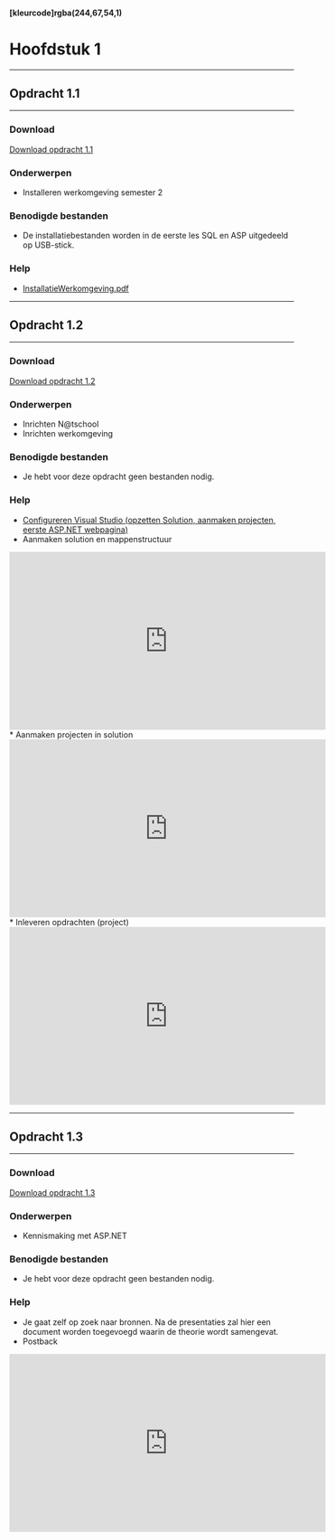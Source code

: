#### [kleurcode]rgba(244,67,54,1)

# Hoofdstuk 1

---
## Opdracht 1.1
---

### Download
<a href="https://elo.kw1c.nl/CMS/Studie/811%20ICT-Academie/811%20VakkenInhoud/%5BB.02%20ASP%5D%20ASP/25187%20%C2%A0%20Applicatie-%20en%20mediaontwikkelaar/Periode%2003/Productie/02.%20Opdrachten/Hoofdstuk%2001/Opdracht%201.1.pdf" target="_blank">Download opdracht 1.1</a>

### Onderwerpen
*   Installeren werkomgeving semester 2

### Benodigde bestanden
*   De installatiebestanden worden in de eerste les SQL en ASP uitgedeeld op USB-stick.

### Help
*   <a href="https://elo.kw1c.nl/CMS/Studie/811%20ICT-Academie/811%20VakkenInhoud/%5BB.02%20ASP%5D%20ASP/25187%20%C2%A0%20Applicatie-%20en%20mediaontwikkelaar/Periode%2003/Productie/02.%20Opdrachten/Hoofdstuk%2001/Resources/InstallatieWerkomgeving.pdf" target="_blank">InstallatieWerkomgeving.pdf</a>

---
## Opdracht 1.2
---

### Download
<a href="https://elo.kw1c.nl/CMS/Studie/811%20ICT-Academie/811%20VakkenInhoud/%5BB.02%20ASP%5D%20ASP/25187%20%C2%A0%20Applicatie-%20en%20mediaontwikkelaar/Periode%2003/Productie/02.%20Opdrachten/Hoofdstuk%2001/Opdracht%201.2.pdf" target="_blank">Download opdracht 1.2</a>

### Onderwerpen
*   Inrichten N@tschool
*   Inrichten werkomgeving

### Benodigde bestanden
*   Je hebt voor deze opdracht geen bestanden nodig. 

### Help
*   <a href="https://elo.kw1c.nl/CMS/Studie/811%20ICT-Academie/811%20VakkenInhoud/%5BB.02%20ASP%5D%20ASP/25187%20%C2%A0%20Applicatie-%20en%20mediaontwikkelaar/Periode%2003/Productie/02.%20Opdrachten/Hoofdstuk%2001/Resources/H1%20-%20Introductie%20ASP.NET.pdf" target="_blank">Configureren Visual Studio (opzetten Solution, aanmaken projecten, eerste ASP.NET webpagina)</a>
*	Aanmaken solution en mappenstructuur	
<iframe width="560" height="315" src="https://elo.kw1c.nl/CMS/Studie/811%20ICT-Academie/811%20VakkenInhoud/%5BB.02%20ASP%5D%20ASP/25187%20%C2%A0%20Applicatie-%20en%20mediaontwikkelaar/Periode%2003/Productie/02.%20Opdrachten/Hoofdstuk%2001/Resources/Aanmaken%20solution.mp4" frameborder="0" allowfullscreen></iframe>
*	Aanmaken projecten in solution
<iframe width="560" height="315" src="https://elo.kw1c.nl/CMS/Studie/811%20ICT-Academie/811%20VakkenInhoud/%5BB.02%20ASP%5D%20ASP/25187%20%C2%A0%20Applicatie-%20en%20mediaontwikkelaar/Periode%2003/Productie/02.%20Opdrachten/Hoofdstuk%2001/Resources/Aanmaken%20project.mp4" frameborder="0" allowfullscreen></iframe>
*	Inleveren opdrachten (project)
<iframe width="560" height="315" src="https://elo.kw1c.nl/CMS/Studie/811%20ICT-Academie/811%20VakkenInhoud/%5BB.02%20ASP%5D%20ASP/25187%20%C2%A0%20Applicatie-%20en%20mediaontwikkelaar/Periode%2003/Productie/02.%20Opdrachten/Hoofdstuk%2001/Resources/Inleveren%20opdracht.mp4" frameborder="0" allowfullscreen></iframe>

---
## Opdracht 1.3
---

### Download
<a href="https://elo.kw1c.nl/CMS/Studie/811%20ICT-Academie/811%20VakkenInhoud/%5BB.02%20ASP%5D%20ASP/25187%20%C2%A0%20Applicatie-%20en%20mediaontwikkelaar/Periode%2003/Productie/02.%20Opdrachten/Hoofdstuk%2001/Opdracht%201.3.pdf" target="_blank">Download opdracht 1.3</a>

### Onderwerpen
*   Kennismaking met ASP.NET

### Benodigde bestanden
*   Je hebt voor deze opdracht geen bestanden nodig.

### Help
*   Je gaat zelf op zoek naar bronnen. Na de presentaties zal hier een document worden toegevoegd waarin de theorie wordt samengevat.
*	Postback
<iframe width="560" height="315" src="https://elo.kw1c.nl/CMS/Studie/811%20ICT-Academie/811%20VakkenInhoud/%5BB.02%20ASP%5D%20ASP/25187%20%C2%A0%20Applicatie-%20en%20mediaontwikkelaar/Periode%2003/Productie/02.%20Opdrachten/Hoofdstuk%2001/Resources/Postback.mp4" frameborder="0" allowfullscreen></iframe>
